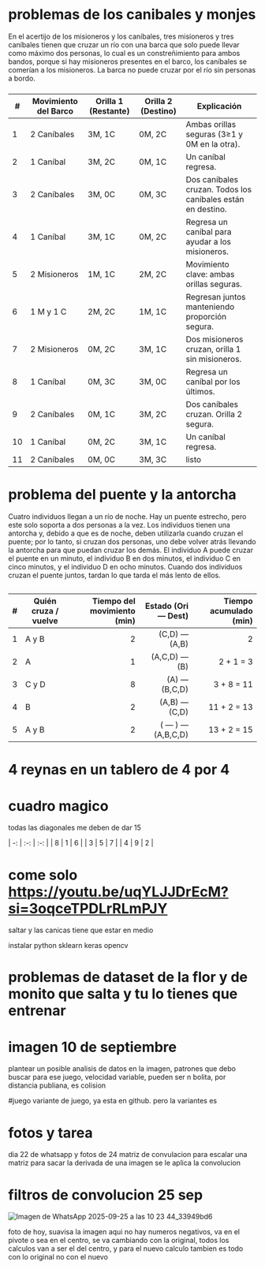 # problemas de los canibales y monjes    

En el acertijo de los misioneros y los caníbales, tres misioneros y tres caníbales tienen que cruzar un río con una barca que solo puede llevar como máximo dos personas,
lo cual es un constreñimiento para ambos bandos, porque si hay misioneros presentes en el barco, los caníbales se comerían a los misioneros. La barca no puede cruzar por el río sin personas a bordo. 
### 
| #  | Movimiento del Barco |  Orilla 1 (Restante) |  Orilla 2 (Destino) |  Explicación                                              |
| -- | -------------------- | ---------------------- | --------------------- | ----------------------------------------------------------- |
| 1  |  2 Caníbales        | 3M, 1C                 | 0M, 2C                | Ambas orillas seguras (3≥1 y 0M en la otra).                |
| 2  |  1 Caníbal          | 3M, 2C                 | 0M, 1C                | Un caníbal regresa.                                         |
| 3  |  2 Caníbales        | 3M, 0C                 | 0M, 3C                | Dos caníbales cruzan. Todos los caníbales están en destino. |
| 4  |  1 Caníbal          | 3M, 1C                 | 0M, 2C                | Regresa un caníbal para ayudar a los misioneros.            |
| 5  |  2 Misioneros       | 1M, 1C                 | 2M, 2C                |   Movimiento clave: ambas orillas seguras.                  |
| 6  |  1 M y 1 C          | 2M, 2C                 | 1M, 1C                | Regresan juntos manteniendo proporción segura.              |
| 7  |  2 Misioneros       | 0M, 2C                 | 3M, 1C                | Dos misioneros cruzan, orilla 1 sin misioneros.             |
| 8  |  1 Caníbal          | 0M, 3C                 | 3M, 0C                | Regresa un caníbal por los últimos.                         |
| 9  |  2 Caníbales        | 0M, 1C                 | 3M, 2C                | Dos caníbales cruzan. Orilla 2 segura.                      |
| 10 |  1 Caníbal          | 0M, 2C                 | 3M, 1C                | Un caníbal regresa.                                         |
| 11 |  2 Caníbales        | 0M, 0C                 | 3M, 3C                |    listo                                                    |



# problema del puente y la antorcha 
Cuatro individuos llegan a un río de noche. Hay un puente estrecho, pero este solo soporta a dos personas a la vez. Los individuos tienen una antorcha y,
debido a que es de noche, deben utilizarla cuando cruzan el puente; por lo tanto, si cruzan dos personas, uno debe volver atrás llevando la antorcha para que puedan cruzar los demás.
El individuo A puede cruzar el puente en un minuto, el individuo B en dos minutos, el individuo C en cinco minutos, y el individuo D en ocho minutos. Cuando dos individuos cruzan el puente juntos, 
tardan lo que tarda el más lento de ellos.
## 
| # | Quién cruza  / vuelve        | Tiempo del movimiento (min) | Estado (Ori — Dest) | Tiempo acumulado (min) |
| - | ---------------------------- | --------------------------: | ------------------: | ---------------------: |
| 1 | A y B                       |                           2 |       (C,D) — (A,B) |                      2 |
| 2 | A                            |                           1 |       (A,C,D) — (B) |              2 + 1 = 3 |
| 3 | C y D                        |                           8 |       (A) — (B,C,D) |             3 + 8 = 11 |
| 4 | B                            |                           2 |       (A,B) — (C,D) |            11 + 2 = 13 |
| 5 | A y B                        |                           2 |   ( — ) — (A,B,C,D) |            13 + 2 = 15 |

# 4 reynas en un tablero de 4 por 4

# cuadro magico
todas las diagonales me deben de dar 15

| -: | :-: | :-: |
|  8 |  1  |  6  |
|  3 |  5  |  7  |
|  4 |  9  |  2  |



# come solo https://youtu.be/uqYLJJDrEcM?si=3oqceTPDLrRLmPJY
saltar y las canicas tiene que estar en medio

instalar python 
sklearn
keras
opencv

# problemas de dataset de la flor y de monito que salta y tu lo tienes que entrenar
# imagen 10 de septiembre 
plantear un posible analisis de datos en la imagen, patrones que debo buscar para ese juego, velocidad variable, pueden ser n bolita, por distancia publiana, es colision

#juego
variante de juego, ya esta en github. pero la variantes es 

# fotos y tarea
dia 22 de whatsapp y fotos de 24 
matriz de convulacion
para escalar una matriz 
para sacar la derivada de una imagen se le aplica la convolucion

# filtros de convolucion 25 sep
![Imagen de WhatsApp 2025-09-25 a las 10 23 44_33949bd6](https://github.com/user-attachments/assets/db85c7e7-7011-462e-9b04-c7200b2022f3)

foto de hoy, suavisa la imagen aqui no hay numeros negativos, va en el pivote o sea en el centro, se va cambiando con la original, todos los calculos van a ser el del centro, y para el nuevo calculo tambien es todo con lo original no con el nuevo

